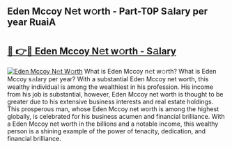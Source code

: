## Eden Mccoy N𝚎t w𝚘rth - Part-T0P S𝚊lary per year RuaiA

# <h2><a href="http://gc10a6q.nevu.top/?p=Eden+Mccoy">🔗 👉🔴 Eden Mccoy N𝚎t w𝚘rth - S𝚊lary</a></h2>

[![Eden Mccoy N𝚎t W𝚘rth](https://i.imgur.com/Oavwk0R.jpeg)](http://gc10a6q.nevu.top/?p=Eden+Mccoy)
What is Eden Mccoy n𝚎t w𝚘rth? What is Eden Mccoy s𝚊lary per year?
With a substantial Eden Mccoy net worth, this wealthy individual is among the wealthiest in his profession. His income from his job is substantial, however, Eden Mccoy net worth is thought to be greater due to his extensive business interests and real estate holdings. This prosperous man, whose Eden Mccoy net worth is among the highest globally, is celebrated for his business acumen and financial brilliance. With a Eden Mccoy net worth in the billions and a notable income, this wealthy person is a shining example of the power of tenacity, dedication, and financial brilliance.
